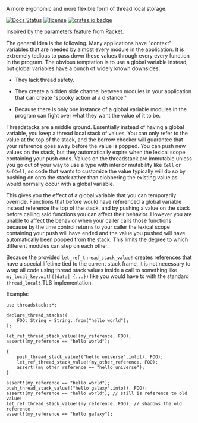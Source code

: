 A more ergonomic and more flexible form of thread local storage.

[![Docs Status](https://docs.rs/threadstack/badge.svg)](https://docs.rs/threadstack)
[![license](https://img.shields.io/badge/license-MIT-blue.svg)](https://github.com/jgarvin/threadstack/blob/main/LICENCE)
[![crates.io badge](https://img.shields.io/crates/v/threadstack.svg)](https://crates.io/crates/threadstack)

Inspired by the [parameters
feature](https://docs.racket-lang.org/reference/parameters.html)
from Racket.

The general idea is the following. Many applications have
"context" variables that are needed by almost every module in the
application. It is extremely tedious to pass down these values
through every every function in the program. The obvious
temptation is to use a global variable instead, but global
variables have a bunch of widely known downsides:

* They lack thread safety.

* They create a hidden side channel between modules in your
application that can create "spooky action at a distance."

* Because there is only one instance of a global variable modules
in the program can fight over what they want the value of it to
be.

Threadstacks are a middle ground. Essentially instead of having a
global variable, you keep a thread local stack of values. You can only
refer to the value at the top of the stack, and the borrow checker
will guarantee that your reference goes away before the value is
popped. You can push new values on the stack, but they automatically
expire when the lexical scope containing your push ends. Values on the
threadstack are immutable unless you go out of your way to use a type
with interior mutability like `Cell` or `RefCell`, so code that wants
to customize the value typically will do so by pushing on onto the
stack rather than clobbering the existing value as would normally
occur with a global variable.

This gives you the effect of a global variable that you can
temporarily override. Functions that before would have referenced
a global variable instead reference the top of the stack, and by
pushing a value on the stack before calling said functions you can
affect their behavior. However you are unable to affect the
behavior when your caller calls those functions because by the
time control returns to your caller the lexical scope containing
your push will have ended and the value you pushed will have
automatically been popped from the stack. This limits the degree
to which different modules can step on each other.

Because the provided `let_ref_thread_stack_value!` creates
references that have a special lifetime tied to the current stack
frame, it is not necessary to wrap all code using thread stack
values inside a call to something like `my_local_key.with(|data|
{...})` like you would have to with the standard `thread_local!`
TLS implementation.



Example:

```
use threadstack::*;

declare_thread_stacks!(
    FOO: String = String::from("hello world");
);

let_ref_thread_stack_value!(my_reference, FOO);
assert!(my_reference == "hello world");

{
    push_thread_stack_value!("hello universe".into(), FOO);
    let_ref_thread_stack_value!(my_other_reference, FOO);
    assert!(my_other_reference == "hello universe");
}

assert!(my_reference == "hello world");
push_thread_stack_value!("hello galaxy".into(), FOO);
assert!(my_reference == "hello world"); // still is reference to old value!
let_ref_thread_stack_value!(my_reference, FOO); // shadows the old reference
assert!(my_reference == "hello galaxy");
````
